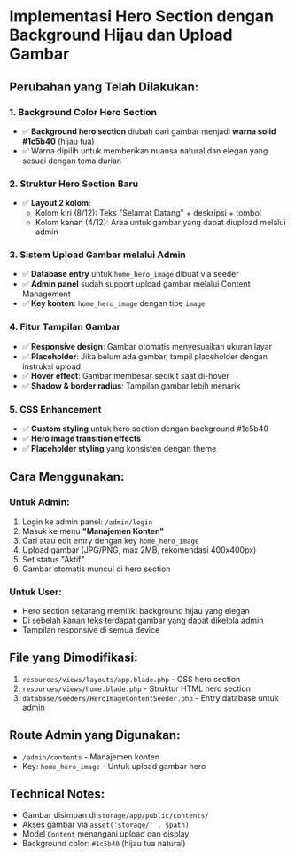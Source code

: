 # Implementasi Hero Section dengan Background Hijau dan Upload Gambar

## Perubahan yang Telah Dilakukan:

### 1. Background Color Hero Section

-   ✅ **Background hero section** diubah dari gambar menjadi **warna solid #1c5b40** (hijau tua)
-   ✅ Warna dipilih untuk memberikan nuansa natural dan elegan yang sesuai dengan tema durian

### 2. Struktur Hero Section Baru

-   ✅ **Layout 2 kolom**:
    -   Kolom kiri (8/12): Teks "Selamat Datang" + deskripsi + tombol
    -   Kolom kanan (4/12): Area untuk gambar yang dapat diupload melalui admin

### 3. Sistem Upload Gambar melalui Admin

-   ✅ **Database entry** untuk `home_hero_image` dibuat via seeder
-   ✅ **Admin panel** sudah support upload gambar melalui Content Management
-   ✅ **Key konten**: `home_hero_image` dengan tipe `image`

### 4. Fitur Tampilan Gambar

-   ✅ **Responsive design**: Gambar otomatis menyesuaikan ukuran layar
-   ✅ **Placeholder**: Jika belum ada gambar, tampil placeholder dengan instruksi upload
-   ✅ **Hover effect**: Gambar membesar sedikit saat di-hover
-   ✅ **Shadow & border radius**: Tampilan gambar lebih menarik

### 5. CSS Enhancement

-   ✅ **Custom styling** untuk hero section dengan background #1c5b40
-   ✅ **Hero image transition effects**
-   ✅ **Placeholder styling** yang konsisten dengan theme

## Cara Menggunakan:

### Untuk Admin:

1. Login ke admin panel: `/admin/login`
2. Masuk ke menu **"Manajemen Konten"**
3. Cari atau edit entry dengan key `home_hero_image`
4. Upload gambar (JPG/PNG, max 2MB, rekomendasi 400x400px)
5. Set status "Aktif"
6. Gambar otomatis muncul di hero section

### Untuk User:

-   Hero section sekarang memiliki background hijau yang elegan
-   Di sebelah kanan teks terdapat gambar yang dapat dikelola admin
-   Tampilan responsive di semua device

## File yang Dimodifikasi:

1. `resources/views/layouts/app.blade.php` - CSS hero section
2. `resources/views/home.blade.php` - Struktur HTML hero section
3. `database/seeders/HeroImageContentSeeder.php` - Entry database untuk admin

## Route Admin yang Digunakan:

-   `/admin/contents` - Manajemen konten
-   Key: `home_hero_image` - Untuk upload gambar hero

## Technical Notes:

-   Gambar disimpan di `storage/app/public/contents/`
-   Akses gambar via `asset('storage/' . $path)`
-   Model `Content` menangani upload dan display
-   Background color: `#1c5b40` (hijau tua natural)
